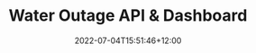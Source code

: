 ---
title: "Water Outage API & Dashboard"
date: 2022-07-04T15:51:46+12:00
draft: false

description: "A silly hobby project to prove that my region gets more outages than other regions of Auckland. Built with Go and had some fun combining Hugo with Vue (CDN)."

tags: ["Postgres", "Go", "Vue", "Hugo", "Completed", "Hobby", "Solo"]
status: completed
project_type: [hobby]
---